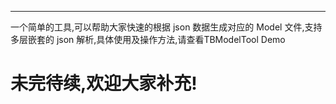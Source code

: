 

------------
一个简单的工具,可以帮助大家快速的根据 json 数据生成对应的 Model 文件,支持多层嵌套的 json 解析,具体使用及操作方法,请查看TBModelTool Demo
# 未完待续,欢迎大家补充!

